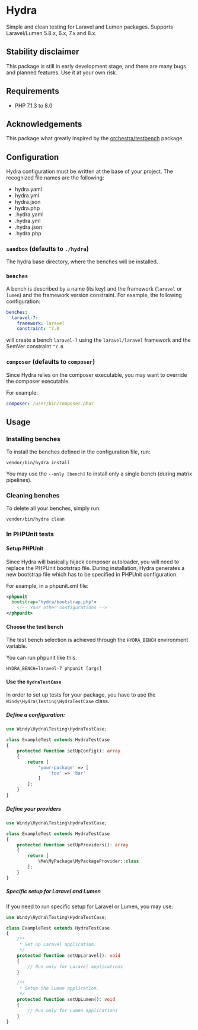 # Hydra

Simple and clean testing for Laravel and Lumen packages. Supports Laravel/Lumen 5.8.x, 6.x, 7.x and 8.x.

## Stability disclaimer

This package is still in early development stage, and there are many bugs and planned features. Use it at your own risk.

## Requirements

- PHP 7.1.3 to 8.0

## Acknowledgements

This package what greatly inspired by the [orchestra/testbench](https://github.com/orchestral/testbench) package.

## Configuration

Hydra configuration must be written at the base of your project. The recognized file names are the following:

- hydra.yaml
- hydra.yml
- hydra.json
- hydra.php
- .hydra.yaml
- .hydra.yml
- .hydra.json
- .hydra.php

### `sandbox` (defaults to `./hydra`)

The hydra base directory, where the benches will be installed.

### `benches`

A bench is described by a name (its key) and the framework (`laravel` or `lumen`) and the framework version constraint.
For example, the following configuration:

```yaml
benches:
  laravel-7:
    framework: laravel
    constraint: ^7.0
```

will create a bench `laravel-7` using the `laravel/laravel` framework and the SemVer constraint `^7.0`.

### `composer` (defaults to `composer`)

Since Hydra relies on the composer executable, you may want to override the composer executable.

For example:

```yaml
composer: /user/bin/composer.phar
```

## Usage

### Installing benches

To install the benches defined in the configuration file, run:

```shell
vendor/bin/hydra install
```

You may use the `--only [bench]` to install only a single bench (during matrix pipelines).


### Cleaning benches

To delete all your benches, simply run:

```shell
vendor/bin/hydra clean
```

### In PHPUnit tests

#### Setup PHPUnit

Since Hydra will basically hijack composer autoloader, you will need to replace the PHPUnit bootstrap file. During
installation, Hydra generates a new bootstrap file which has to be specified in PHPUnit configuration.

For example, in a phpunit.xml file:

```xml
<phpunit
  bootstrap="hydra/bootstrap.php">
    <!-- Your other configurations -->
</phpunit>
```

#### Choose the test bench

The test bench selection is achieved through the `HYDRA_BENCH` environment variable.

You can run phpunit like this:

```shell
HYDRA_BENCH=laravel-7 phpunit [args]
```

#### Use the `HydraTestCase`

In order to set up tests for your package, you have to use the `Windy\Hydra\Testing\HydraTestCase` class.

##### Define a configuration:

```php
use Windy\Hydra\Testing\HydraTestCase;

class ExampleTest extends HydraTestCase
{
    protected function setUpConfig(): array
    {
        return [
            'your-package' => [
                'foo' => 'bar'
            ]
        ];
    }
}
```

##### Define your providers

```php
use Windy\Hydra\Testing\HydraTestCase;

class ExampleTest extends HydraTestCase
{
    protected function setUpProviders(): array
    {
        return [
            \Me\MyPackage\MyPackageProvider::class
        ];
    }
}
```

##### Specific setup for Laravel and Lumen
If you need to run specific setup for Laravel or Lumen, you may use:

```php
use Windy\Hydra\Testing\HydraTestCase;

class ExampleTest extends HydraTestCase
{
    /**
     * Set up Laravel application.
     */
    protected function setUpLaravel(): void
    {
        // Run only for Laravel applications
    }

    /**
     * Setup the Lumen application.
     */
    protected function setUpLumen(): void
    {
        // Run only for Lumen applications
    }
}
```
